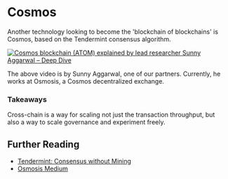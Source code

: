 # Cosmos

Another technology looking to become the 'blockchain of blockchains' is Cosmos, based on the Tendermint consensus algorithm.

[![Cosmos blockchain (ATOM) explained by lead researcher Sunny Aggarwal – Deep Dive](https://img.youtube.com/vi/IzWpZ1fEcsY/maxresdefault.jpg)](https://youtu.be/IzWpZ1fEcsY)

The above video is by Sunny Aggarwal, one of our partners. Currently, he works at Osmosis, a Cosmos decentralized exchange.

### Takeaways

Cross-chain is a way for scaling not just the transaction throughput, but also a way to scale governance and experiment freely.

## Further Reading

- [Tendermint: Consensus without Mining](https://tendermint.com/static/docs/tendermint.pdf)
- [Osmosis Medium](https://medium.com/osmosis/vision-for-osmosis-e68e796ff1c2)